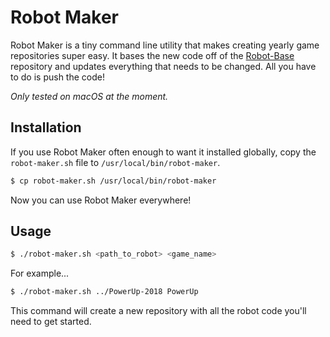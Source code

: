 # Robot Maker

Robot Maker is a tiny command line utility that makes creating yearly
game repositories super easy. It bases the new code off of the
[Robot-Base](https://github.com/SouthEugeneRoboticsTeam/Robot-Base)
repository and updates everything that needs to be changed. All you
have to do is push the code!

_Only tested on macOS at the moment._

## Installation

If you use Robot Maker often enough to want it installed globally,
copy the `robot-maker.sh` file to `/usr/local/bin/robot-maker`.

```bash
$ cp robot-maker.sh /usr/local/bin/robot-maker
```

Now you can use Robot Maker everywhere!

## Usage

```bash
$ ./robot-maker.sh <path_to_robot> <game_name>
```

For example...

```bash
$ ./robot-maker.sh ../PowerUp-2018 PowerUp
```

This command will create a new repository with all the robot code
you'll need to get started.
